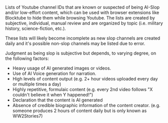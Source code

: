 Lists of Youtube channel IDs that are known or suspected of being AI-Slop and/or low-effort content, which can be used with browser extensions like Blocktube to hide them while browsing Youtube. The lists are created by subjective, individual, manual review and are organized by topic (i.e. military history, science-fiction, etc.).

These lists will likely become incomplete as new slop channels are created daily and it's possible non-slop channels may be listed due to error.

Judgment as being slop is subjective but depends, to varying degree, on the following factors:
* Heavy usage of AI generated images or videos.
* Use of AI Voice generation for narration.
* High levels of content output (e.g. 2+ hour videos uploaded every day or multiple times a day)
* Highly repetitive, formulaic content (e.g. every 2nd video follows "X couldn't believe it when Y happened!")
* Declaration that the content is AI generated
* Absence of credible biographic information of the content creator. (e.g. someone produces 2 hours of content daily but is only known as WW2Stories7)
